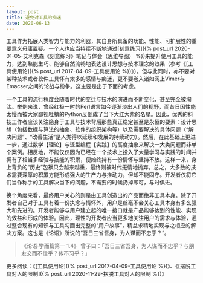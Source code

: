 ```yaml
---
layout: post
title: 避免对工具的痴迷
date: 2020-06-13
---
```


工具作为拓展人类智力与能力的利器，其自身所具备的功能、性能、可扩展性的重要意义毋庸置疑。一个人也应当持续不断地通过[刻意练习]({% post_url 2020-01-05-艾利克森《刻意练习》笔记与体会（思维导图） %})来提升使用工具的能力，达到熟能生巧、能够自然流畅地表达设计思想与技术理念的效果（参考《[工具使用论]({% post_url 2017-04-09-工具使用论 %})》）。但与此同时，亦不要对某种技术或者软件工具怀有太多的感情与痴迷，更不要卷入诸如网上Vimer与Emacser之间的论战与纷争。这主要是出于下面的考虑。

一个工具的流行程度会随着时代的变迁与技术的演进而不断变化，甚至完全被淘汰。举例来说，曾经红极一时的Perl语言如今逐渐淡出人们的视野，而昔日因性能太慢而被大家鄙视吐槽的Python反倒成了当下大红大紫的名星。因此，优秀的科技工作者应该关注隐身于工具与技术背后那些真正稳定甚至是永恒的要素：设计思想（包括数据与算法的抽象、软件的组织架构等）以及需要解决的具体问题（“解决问题”、“改善生活”是人类得以延续和发展的持续动力）。然后，在此基础上更进一步，通过数学【理论】与泛型编程【实践】的高度抽象来解决一大类问题而非单个案例。相反地，不能仅仅因为已经在一个技术上投入了大量学习与实践的时间并拥有了相当多经验与技能的积累，便始终持有一份情怀与坚持不放。这样一来，身上背负的“历史”包袱只会越来越重，最终则被时代无情地抛弃。总之，大多数的技术需要深厚的积累方能形成强大的生产力与推动力，但却不能固守。开发者仅将它们当作称手的工具解决当下的问题，不需要的时候扔掉即可，与时俱进。

换个角度来看，最终用户关心的则是由工具创造出的产品而绝非工具本身。除了开发者自己对于工具有着一份执念与情怀外，用户是丝毫不会关心工具本身有多么强大和先进的。开发者能够与用户建立起的唯一接口就是产品能够达到的性能、实现的效益和形成的体验。因此，理性的开发者应当更多地关注用户的需求与体验，通过整合现有的知识与工具勾画出完整的“用户故事”，精益求精地实现与之相应的解决方案。这也是《论语》所说的“吾日三省吾身，为人谋而不忠乎？”。

> 《论语·学而篇第一 1.4》 曾子曰：「吾日三省吾身，为人谋而不忠乎？与朋友交而不信乎？传不习乎？」

更多阅读：《[工具使用论]({% post_url 2017-04-09-工具使用论 %})》、《[摆脱工具对人的限制]({% post_url 2020-11-29-摆脱工具对人的限制 %})》

